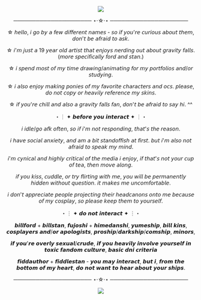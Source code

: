   <p align="center"><img src="https://github.com/user-attachments/assets/3de72bfc-15a3-49e3-a62a-3a3aac38456d"

  <p align="center">
    
  <p align="center"> ───────────────────── ⋆⋅☆⋅⋆ ─────────────────────
  <p align="center"> ☆ 𝘩𝘦𝘭𝘭𝘰, 𝘪 𝘨𝘰 𝘣𝘺 𝘢 𝘧𝘦𝘸 𝘥𝘪𝘧𝘧𝘦𝘳𝘦𝘯𝘵 𝘯𝘢𝘮𝘦𝘴 - 𝘴𝘰 𝘪𝘧 𝘺𝘰𝘶'𝘳𝘦 𝘤𝘶𝘳𝘪𝘰𝘶𝘴 𝘢𝘣𝘰𝘶𝘵 𝘵𝘩𝘦𝘮, 𝘥𝘰𝘯'𝘵 𝘣𝘦 𝘢𝘧𝘳𝘢𝘪𝘥 𝘵𝘰 𝘢𝘴𝘬.
  <p align="center"> ☆ 𝘪'𝘮 𝘫𝘶𝘴𝘵 𝘢 19 𝘺𝘦𝘢𝘳 𝘰𝘭𝘥 𝘢𝘳𝘵𝘪𝘴𝘵 𝘵𝘩𝘢𝘵 𝘦𝘯𝘫𝘰𝘺𝘴 𝘯𝘦𝘳𝘥𝘪𝘯𝘨 𝘰𝘶𝘵 𝘢𝘣𝘰𝘶𝘵 𝘨𝘳𝘢𝘷𝘪𝘵𝘺 𝘧𝘢𝘭𝘭𝘴. (𝘮𝘰𝘳𝘦 𝘴𝘱𝘦𝘤𝘪𝘧𝘪𝘤𝘢𝘭𝘭𝘺 𝘧𝘰𝘳𝘥 𝘢𝘯𝘥 𝘴𝘵𝘢𝘯.)
  <p align="center"> ☆ 𝘪 𝘴𝘱𝘦𝘯𝘥 𝘮𝘰𝘴𝘵 𝘰𝘧 𝘮𝘺 𝘵𝘪𝘮𝘦 𝘥𝘳𝘢𝘸𝘪𝘯𝘨/𝘢𝘯𝘪𝘮𝘢𝘵𝘪𝘯𝘨 𝘧𝘰𝘳 𝘮𝘺 𝘱𝘰𝘳𝘵𝘧𝘰𝘭𝘪𝘰𝘴 𝘢𝘯𝘥/𝘰𝘳 𝘴𝘵𝘶𝘥𝘺𝘪𝘯𝘨.
  <p align="center"> ☆ 𝘪 𝘢𝘭𝘴𝘰 𝘦𝘯𝘫𝘰𝘺 𝘮𝘢𝘬𝘪𝘯𝘨 𝘱𝘰𝘯𝘪𝘦𝘴 𝘰𝘧 𝘮𝘺 𝘧𝘢𝘷𝘰𝘳𝘪𝘵𝘦 𝘤𝘩𝘢𝘳𝘢𝘤𝘵𝘦𝘳𝘴 𝘢𝘯𝘥 𝘰𝘤𝘴. 𝘱𝘭𝘦𝘢𝘴𝘦, 𝘥𝘰 𝘯𝘰𝘵 𝘤𝘰𝘱𝘺 𝘰𝘳 𝘩𝘦𝘢𝘷𝘪𝘭𝘺 𝘳𝘦𝘧𝘦𝘳𝘦𝘯𝘤𝘦 𝘮𝘺 𝘴𝘬𝘪𝘯𝘴.
  <p align="center"> ☆ 𝘪𝘧 𝘺𝘰𝘶'𝘳𝘦 𝘤𝘩𝘪𝘭𝘭 𝘢𝘯𝘥 𝘢𝘭𝘴𝘰 𝘢 𝘨𝘳𝘢𝘷𝘪𝘵𝘺 𝘧𝘢𝘭𝘭𝘴 𝘧𝘢𝘯, 𝘥𝘰𝘯'𝘵 𝘣𝘦 𝘢𝘧𝘳𝘢𝘪𝘥 𝘵𝘰 𝘴𝘢𝘺 𝘩𝘪. ^^
  <p align="center"> ・┆ ✦ 𝙗𝙚𝙛𝙤𝙧𝙚 𝙮𝙤𝙪 𝙞𝙣𝙩𝙚𝙧𝙖𝙘𝙩 ✦ ┆・
  <p align="center"> 𝘪 𝘪𝘥𝘭𝘦/𝘨𝘰 𝘢𝘧𝘬 𝘰𝘧𝘵𝘦𝘯, 𝘴𝘰 𝘪𝘧 𝘪'𝘮 𝘯𝘰𝘵 𝘳𝘦𝘴𝘱𝘰𝘯𝘥𝘪𝘯𝘨, 𝘵𝘩𝘢𝘵'𝘴 𝘵𝘩𝘦 𝘳𝘦𝘢𝘴𝘰𝘯.
  <p align="center"> 𝘪 𝘩𝘢𝘷𝘦 𝘴𝘰𝘤𝘪𝘢𝘭 𝘢𝘯𝘹𝘪𝘦𝘵𝘺, 𝘢𝘯𝘥 𝘢𝘮 𝘢 𝘣𝘪𝘵 𝘴𝘵𝘢𝘯𝘥𝘰𝘧𝘧𝘪𝘴𝘩 𝘢𝘵 𝘧𝘪𝘳𝘴𝘵. 𝘣𝘶𝘵 𝘪'𝘮 𝘢𝘭𝘴𝘰 𝘯𝘰𝘵 𝘢𝘧𝘳𝘢𝘪𝘥 𝘵𝘰 𝘴𝘱𝘦𝘢𝘬 𝘮𝘺 𝘮𝘪𝘯𝘥.
  <p align="center"> 𝘪'𝘮 𝘤𝘺𝘯𝘪𝘤𝘢𝘭 𝘢𝘯𝘥 𝘩𝘪𝘨𝘩𝘭𝘺 𝘤𝘳𝘪𝘵𝘪𝘤𝘢𝘭 𝘰𝘧 𝘵𝘩𝘦 𝘮𝘦𝘥𝘪𝘢 𝘪 𝘦𝘯𝘫𝘰𝘺, 𝘪𝘧 𝘵𝘩𝘢𝘵'𝘴 𝘯𝘰𝘵 𝘺𝘰𝘶𝘳 𝘤𝘶𝘱 𝘰𝘧 𝘵𝘦𝘢, 𝘵𝘩𝘦𝘯 𝘮𝘰𝘷𝘦 𝘢𝘭𝘰𝘯𝘨.
  <p align="center"> 𝘪𝘧 𝘺𝘰𝘶 𝘬𝘪𝘴𝘴, 𝘤𝘶𝘥𝘥𝘭𝘦, 𝘰𝘳 𝘵𝘳𝘺 𝘧𝘭𝘪𝘳𝘵𝘪𝘯𝘨 𝘸𝘪𝘵𝘩 𝘮𝘦, 𝘺𝘰𝘶 𝘸𝘪𝘭𝘭 𝘣𝘦 𝘱𝘦𝘳𝘮𝘢𝘯𝘦𝘯𝘵𝘭𝘺 𝘩𝘪𝘥𝘥𝘦𝘯 𝘸𝘪𝘵𝘩𝘰𝘶𝘵 𝘲𝘶𝘦𝘴𝘵𝘪𝘰𝘯. 𝘪𝘵 𝘮𝘢𝘬𝘦𝘴 𝘮𝘦 𝘶𝘯𝘤𝘰𝘮𝘧𝘰𝘳𝘵𝘢𝘣𝘭𝘦.
  <p align="center"> 𝘪 𝘥𝘰𝘯'𝘵 𝘢𝘱𝘱𝘳𝘦𝘤𝘪𝘢𝘵𝘦 𝘱𝘦𝘰𝘱𝘭𝘦 𝘱𝘳𝘰𝘫𝘦𝘤𝘵𝘪𝘯𝘨 𝘵𝘩𝘦𝘪𝘳 𝘩𝘦𝘢𝘥𝘤𝘢𝘯𝘰𝘯𝘴 𝘰𝘯𝘵𝘰 𝘮𝘦 𝘣𝘦𝘤𝘢𝘶𝘴𝘦 𝘰𝘧 𝘮𝘺 𝘤𝘰𝘴𝘱𝘭𝘢𝘺, 𝘴𝘰 𝘱𝘭𝘦𝘢𝘴𝘦 𝘬𝘦𝘦𝘱 𝘵𝘩𝘦𝘮 𝘵𝘰 𝘺𝘰𝘶𝘳𝘴𝘦𝘭𝘧.
  <p align="center"> ・┆ ✦ 𝙙𝙤 𝙣𝙤𝙩 𝙞𝙣𝙩𝙚𝙧𝙖𝙘𝙩 ✦ ┆・
  <p align="center"> 𝙗𝙞𝙡𝙡𝙛𝙤𝙧𝙙 + 𝙗𝙞𝙡𝙡𝙨𝙩𝙖𝙣, 𝙛𝙪𝙟𝙤𝙨𝙝𝙞 + 𝙝𝙞𝙢𝙚𝙙𝙖𝙣𝙨𝙝𝙞, 𝙮𝙪𝙢𝙚𝙨𝙝𝙞𝙥, 𝙗𝙞𝙡𝙡 𝙠𝙞𝙣𝙨, 𝙘𝙤𝙨𝙥𝙡𝙖𝙮𝙚𝙧𝙨 𝙖𝙣𝙙/𝙤𝙧 𝙖𝙥𝙤𝙡𝙤𝙜𝙞𝙨𝙩𝙨, 𝙥𝙧𝙤𝙨𝙝𝙞𝙥/𝙙𝙖𝙧𝙠𝙨𝙝𝙞𝙥/𝙘𝙤𝙢𝙨𝙝𝙞𝙥, 𝙢𝙞𝙣𝙤𝙧𝙨,
  <p align="center"> 𝙞𝙛 𝙮𝙤𝙪'𝙧𝙚 𝙤𝙫𝙚𝙧𝙡𝙮 𝙨𝙚𝙭𝙪𝙖𝙡/𝙘𝙧𝙪𝙙𝙚, 𝙞𝙛 𝙮𝙤𝙪 𝙝𝙚𝙖𝙫𝙞𝙡𝙮 𝙞𝙣𝙫𝙤𝙡𝙫𝙚 𝙮𝙤𝙪𝙧𝙨𝙚𝙡𝙛 𝙞𝙣 𝙩𝙤𝙭𝙞𝙘 𝙛𝙖𝙣𝙙𝙤𝙢 𝙘𝙪𝙡𝙩𝙪𝙧𝙚, 𝙗𝙖𝙨𝙞𝙘 𝙙𝙣𝙞 𝙘𝙧𝙞𝙩𝙚𝙧𝙞𝙖
  <p align="center"> 𝙛𝙞𝙙𝙙𝙖𝙪𝙩𝙝𝙤𝙧 + 𝙛𝙞𝙙𝙙𝙡𝙚𝙨𝙩𝙖𝙣 - 𝙮𝙤𝙪 𝙢𝙖𝙮 𝙞𝙣𝙩𝙚𝙧𝙖𝙘𝙩, 𝙗𝙪𝙩 𝙞, 𝙛𝙧𝙤𝙢 𝙩𝙝𝙚 𝙗𝙤𝙩𝙩𝙤𝙢 𝙤𝙛 𝙢𝙮 𝙝𝙚𝙖𝙧𝙩, 𝙙𝙤 𝙣𝙤𝙩 𝙬𝙖𝙣𝙩 𝙩𝙤 𝙝𝙚𝙖𝙧 𝙖𝙗𝙤𝙪𝙩 𝙮𝙤𝙪𝙧 𝙨𝙝𝙞𝙥𝙨.

  <p align="center"> ───────────────────── ⋆⋅☆⋅⋆ ─────────────────────

 <p align="center"><img src="https://github.com/user-attachments/assets/95942ad8-8b7f-4113-9d71-d8789f111f06"

    
